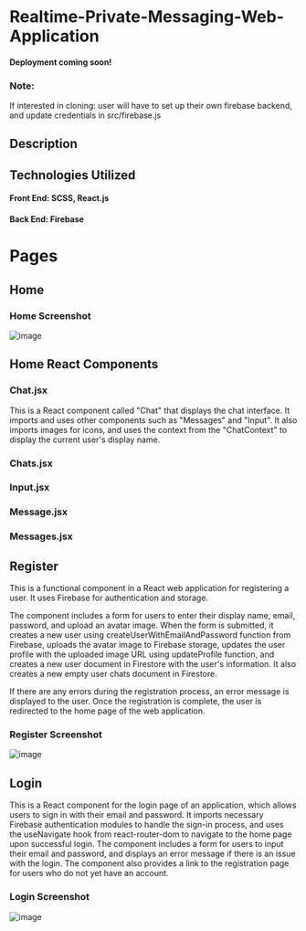 # Realtime-Private-Messaging-Web-Application
#### Deployment coming soon!
### Note: 
If interested in cloning: user will have to set up their own firebase backend, and update credentials in src/firebase.js
## Description

## Technologies Utilized
#### Front End: SCSS, React.js
#### Back End: Firebase


# Pages
## Home
### Home Screenshot
![image](https://user-images.githubusercontent.com/87671757/234015426-7ca5eb3c-9b43-48ff-b79f-51121f35d575.png)
## Home React Components
### Chat.jsx
This is a React component called "Chat" that displays the chat interface. It imports and uses other components such as "Messages" and "Input". It also imports images for icons, and uses the context from the "ChatContext" to display the current user's display name.
### Chats.jsx
### Input.jsx
### Message.jsx
### Messages.jsx

## Register
This is a functional component in a React web application for registering a user. It uses Firebase for authentication and storage.

The component includes a form for users to enter their display name, email, password, and upload an avatar image. When the form is submitted, it creates a new user using createUserWithEmailAndPassword function from Firebase, uploads the avatar image to Firebase storage, updates the user profile with the uploaded image URL using updateProfile function, and creates a new user document in Firestore with the user's information. It also creates a new empty user chats document in Firestore.

If there are any errors during the registration process, an error message is displayed to the user. Once the registration is complete, the user is redirected to the home page of the web application.
### Register Screenshot
![image](https://user-images.githubusercontent.com/87671757/234019890-a7b7d65a-1945-4d22-9dff-78ae37bfcb6e.png)
## Login
This is a React component for the login page of an application, which allows users to sign in with their email and password. It imports necessary Firebase authentication modules to handle the sign-in process, and uses the useNavigate hook from react-router-dom to navigate to the home page upon successful login. The component includes a form for users to input their email and password, and displays an error message if there is an issue with the login. The component also provides a link to the registration page for users who do not yet have an account.
### Login Screenshot
![image](https://user-images.githubusercontent.com/87671757/234019988-d8f4ca1d-e432-46cf-a3c3-70ccff32154a.png)
